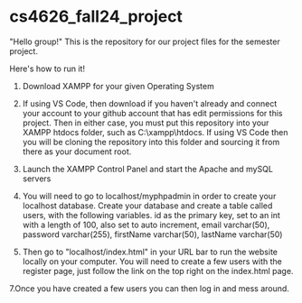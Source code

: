 # cs4626_fall24_project
"Hello group!" This is the repository for our project files for the semester project.

Here's how to run it!

1. Download XAMPP for your given Operating System

2. If using VS Code, then download if you haven't already and connect your account to your github account that has edit permissions for this project.
  Then in either case, you must put this repository into your XAMPP htdocs folder, such as C:\\xampp\htdocs. If using VS Code then you will be cloning the repository into this folder and sourcing it from there as 
  your document root.
  
3. Launch the XAMPP Control Panel and start the Apache and mySQL servers
4. You will need to go to localhost/myphpadmin in order to create your localhost database. Create your database and create a table called users, with the following variables.
   id as the primary key, set to an int with a length of 100, also set to auto increment, email varchar(50), password varchar(255), firstName varchar(50), lastName varchar(50)

6. Then go to "localhost/index.html" in your URL bar to run the website locally on your computer. You will need to create a few users with the register page, just follow the link on the top right on the index.html page.
   
7.Once you have created a few users you can then log in and mess around.

  
    
